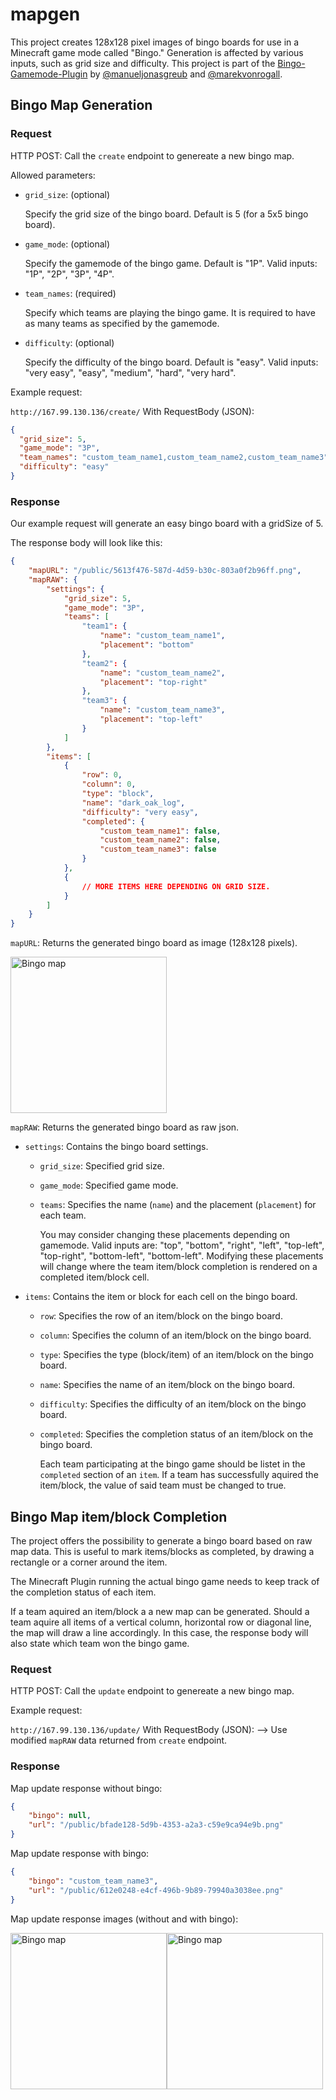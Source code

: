 # mapgen

This project creates 128x128 pixel images of bingo boards for use in a Minecraft game mode called "Bingo."
Generation is affected by various inputs, such as grid size and difficulty.
This project is part of the [Bingo-Gamemode-Plugin](https://github.com/manueljonasgreub/Bingo-Gamemode-Plugin) by [@manueljonasgreub](https://www.github.com/manueljonasgreub) and [@marekvonrogall](https://www.github.com/marekvonrogall).

## Bingo Map Generation

### Request

HTTP POST: Call the `create` endpoint to genereate a new bingo map.

Allowed parameters:
- `grid_size`: (optional)

  Specify the grid size of the bingo board. Default is 5 (for a 5x5 bingo board).

- `game_mode`: (optional)

  Specify the gamemode of the bingo game. Default is "1P". Valid inputs: "1P", "2P", "3P", "4P".

- `team_names`: (required)

  Specify which teams are playing the bingo game. It is required to have as many teams as specified by the gamemode.

- `difficulty`: (optional)

  Specify the difficulty of the bingo board. Default is "easy". Valid inputs: "very easy", "easy", "medium", "hard", "very hard".

Example request:

```http://167.99.130.136/create/```
With RequestBody (JSON):

```json
{
  "grid_size": 5,
  "game_mode": "3P",
  "team_names": "custom_team_name1,custom_team_name2,custom_team_name3",
  "difficulty": "easy"
}
```

### Response

Our example request will generate an easy bingo board with a gridSize of 5.

The response body will look like this:

```json
{
    "mapURL": "/public/5613f476-587d-4d59-b30c-803a0f2b96ff.png",
    "mapRAW": {
        "settings": {
            "grid_size": 5,
            "game_mode": "3P",
            "teams": [
                "team1": {
                    "name": "custom_team_name1",
                    "placement": "bottom"
                },
                "team2": {
                    "name": "custom_team_name2",
                    "placement": "top-right"
                },
                "team3": {
                    "name": "custom_team_name3",
                    "placement": "top-left"
                }
            ]
        },
        "items": [
            {
                "row": 0,
                "column": 0,
                "type": "block",
                "name": "dark_oak_log",
                "difficulty": "very easy",
                "completed": {
                    "custom_team_name1": false,
                    "custom_team_name2": false,
                    "custom_team_name3": false
                }
            },
            {
                // MORE ITEMS HERE DEPENDING ON GRID SIZE.
            }
        ]
    }
}
```

`mapURL`: Returns the generated bingo board as image (128x128 pixels).

<img src="http://167.99.130.136/public/5613f476-587d-4d59-b30c-803a0f2b96ff.png" width="250" height="250" alt="Bingo map">

`mapRAW`: Returns the generated bingo board as raw json.
  - `settings`:
    Contains the bingo board settings.
      - `grid_size`: Specified grid size.
      - `game_mode`: Specified game mode.
      - `teams`: Specifies the name (`name`) and the placement (`placement`) for each team.

        You may consider changing these placements depending on gamemode. Valid inputs are: "top", "bottom", "right", "left", "top-left", "top-right", "bottom-left", "bottom-left".
        Modifying these placements will change where the team item/block completion is rendered on a completed item/block cell.

  - `items`:
    Contains the item or block for each cell on the bingo board.
      - `row`: Specifies the row of an item/block on the bingo board.
      - `column`: Specifies the column of an item/block on the bingo board.
      - `type`: Specifies the type (block/item) of an item/block on the bingo board.
      - `name`: Specifies the name of an item/block on the bingo board.
      - `difficulty`: Specifies the difficulty of an item/block on the bingo board.
      - `completed`: Specifies the completion status of an item/block on the bingo board.

        Each team participating at the bingo game should be listet in the `completed` section of an `item`. If a team has successfully aquired the item/block, the value of said team must be changed to true.

## Bingo Map item/block Completion

The project offers the possibility to generate a bingo board based on raw map data.
This is useful to mark items/blocks as completed, by drawing a rectangle or a corner around the item.

The Minecraft Plugin running the actual bingo game needs to keep track of the completion status of each item.

If a team aquired an item/block a a new map can be generated.
Should a team aquire all items of a vertical column, horizontal row or diagonal line, the map will draw a line accordingly. In this case, the response body will also state which team won the bingo game.

### Request

HTTP POST: Call the `update` endpoint to genereate a new bingo map.

Example request:

```http://167.99.130.136/update/```
With RequestBody (JSON): --> Use modified `mapRAW` data returned from `create` endpoint.

### Response

Map update response without bingo:
```json
{
    "bingo": null,
    "url": "/public/bfade128-5d9b-4353-a2a3-c59e9ca94e9b.png"
}
```

Map update response with bingo:
```json
{
    "bingo": "custom_team_name3",
    "url": "/public/612e0248-e4cf-496b-9b89-79940a3038ee.png"
}
```

Map update response images (without and with bingo):
<div style="display: flex;">
  <img src="http://167.99.130.136/public/bfade128-5d9b-4353-a2a3-c59e9ca94e9b.png" width="250" height="250" alt="Bingo map">
  <img src="http://167.99.130.136/public/612e0248-e4cf-496b-9b89-79940a3038ee.png" width="250" height="250" alt="Bingo map">
</div>

